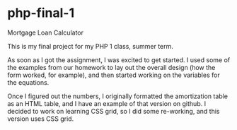 # php-final-1
Mortgage Loan Calculator
<p>This is my final project for my PHP 1 class, summer term. </p>
As soon as I got the assignment, I was excited to get started. I used some of the examples from our homework to lay out the overall design (how the form worked, for example), and then started working on the variables for the equations. <br>

Once I figured out the numbers, I originally formatted the amortization table as an HTML table, and I have an example of that version on github. I decided to work on learning CSS grid, so I did some re-working, and this version uses CSS grid. <br>
